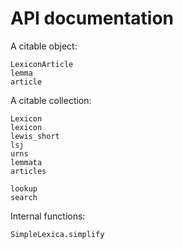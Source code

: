 # API documentation

A citable object:

```@docs
LexiconArticle
lemma
article
```

A citable collection:

```@docs
Lexicon
lexicon
lewis_short
lsj
urns
lemmata
articles
```


```@docs
lookup
search
```

Internal functions:

```@docs
SimpleLexica.simplify
```